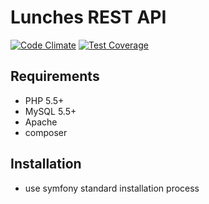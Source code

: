 # Lunches REST API 

[![Code Climate](https://codeclimate.com/github/lunches-platform/api/badges/gpa.svg)](https://codeclimate.com/github/lunches-platform/api)
[![Test Coverage](https://codeclimate.com/github/lunches-platform/api/badges/coverage.svg)](https://codeclimate.com/github/lunches-platform/api/coverage)

## Requirements

- PHP 5.5+
- MySQL 5.5+
- Apache
- composer

## Installation

- use symfony standard installation process

